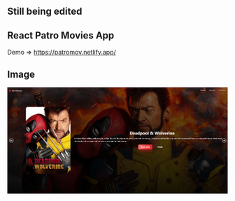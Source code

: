 ## Still being edited

## React Patro Movies App
Demo => https://patromov.netlify.app/

## Image
![](https://github.com/samettekin01/movies-app/blob/master/src/assets/mov.1.png)
